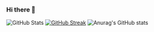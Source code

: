 ### Hi there 👋

<!--
**tuanabicakci/tuanabicakci** is a ✨ _special_ ✨ repository because its `README.md` (this file) appears on your GitHub profile.

Here are some ideas to get you started:

- 🔭 I’m currently working on ...
- 🌱 I’m currently learning ...
- 👯 I’m looking to collaborate on ...
- 🤔 I’m looking for help with ...
- 💬 Ask me about ...
- 📫 How to reach me: ...
- 😄 Pronouns: ...
- ⚡ Fun fact: ...
-->
![GitHub Stats](https://github-readme-stats.vercel.app/api?username=tuanabicakci&theme=tokyonight)
[![GitHub Streak](https://streak-stats.demolab.com/?user=tuanabicakci&theme=dark)](https://git.io/streak-stats)
![Anurag's GitHub stats](https://github-readme-stats.vercel.app/api?username=tuanabicakci&show_icons=true&theme=radical)
